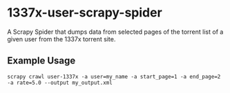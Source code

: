 # 1337x-user-scrapy-spider
A Scrapy Spider that dumps data from selected pages of the torrent list of a given user from the 1337x torrent site.

## Example Usage
```
scrapy crawl user-1337x -a user=my_name -a start_page=1 -a end_page=2 -a rate=5.0 --output my_output.xml
```
